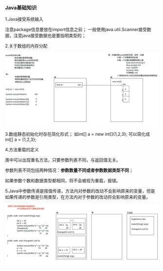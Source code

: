 
### Java基础知识

1.Java接受系统输入

注意package信息要放在import信息之前；
一般使用java.util.Scanner接受数据，注意java接受数据也是要指明类型的；


2.关于数组的内存分配
<div class="margin:0 auto;"><img src="./pic/array.png"></div>


3.数组静态初始化时存在简化形式；
如int[] a = new int[]{1,2,3};
可以简化成 int[] a = {1,2,3};

4.方法重载的定义

类中可以出现重名方法，只要参数列表不同，与返回值无关。

参数列表不同包括两种情况：**参数数量不同或者参数数据类型不同**；

如果参数个数和数据类型都相同，将不会被视为重载，报错。

5.Java中参数传递是按值传递，方法内对参数的改动不会影响原来的变量，但是如果传递的参数是引用类型，在方法内对于参数的改动将会影响原来的变量。
<div class="margin:0 auto;"><img src="./pic/值传递.png"></div>


